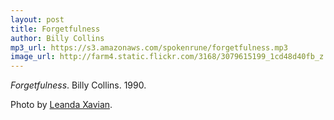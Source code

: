 ```yaml
---
layout: post
title: Forgetfulness
author: Billy Collins
mp3_url: https://s3.amazonaws.com/spokenrune/forgetfulness.mp3
image_url: http://farm4.static.flickr.com/3168/3079615199_1cd48d40fb_z.jpg?zz=1
---
```


_Forgetfulness_.  Billy Collins.  1990.

Photo by [Leanda Xavian](http://www.flickr.com/photos/lxavian/3079615199/).
